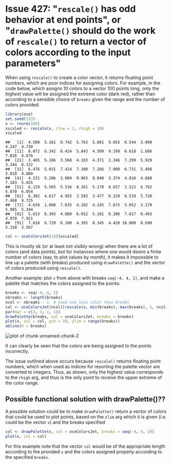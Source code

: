 # Issue 427: "`rescale()` has odd behavior at end points", or "`drawPalette()` should do the work of `rescale()` to return a vector of colors according to the input parameters"

When using `rescale()` to create a color vector, it returns floating point numbers, which are poor indices for assigning colors. For example, in the code below, which assigns 10 colors to a vector 100 points long, only the *highest* value will be assigned the extreme color (dark red), rather than according to a sensible choice of `breaks` given the range and the number of colors provided.


```r
library(oce)
set.seed(123)
x <- rnorm(100)
xscaled <- rescale(x, rlow = 1, rhigh = 10)
xscaled
```

```
##   [1]  4.500  5.161  8.742  5.763  5.881  9.055  6.544  3.090  4.247  4.730
##  [11]  8.072  6.342  6.424  5.843  4.509  9.199  6.618  1.686  7.026  4.676
##  [21]  3.485  5.186  3.568  4.163  4.371  2.246  7.299  5.929  3.344  8.132
##  [31]  6.476  5.031  7.414  7.380  7.266  7.000  6.731  5.498  5.010  4.860
##  [41]  4.231  5.206  3.089  9.963  8.040  3.374  4.816  4.688  7.183  5.455
##  [51]  6.129  5.565  5.536  8.361  5.170  8.657  2.522  6.792  5.870  6.054
##  [61]  6.382  4.617  4.955  3.583  3.477  6.229  6.519  5.728  7.468  9.725
##  [71]  4.639  1.000  7.635  4.202  4.245  7.675  5.052  3.179  5.985  5.344
##  [81]  5.633  6.393  4.880  6.912  5.181  6.286  7.817  6.493  4.970  7.921
##  [91]  7.610  6.720  6.100  4.365  8.345  4.420 10.000  8.690  5.150  3.567
```

```r
col <- oceColorsJet(10)[xscaled]
```


This is mostly ok (or at least not visibly wrong) when there are a lot of colors (and data points), but for instances where one would desire a finite number of colors (say, to plot values by month), it makes it impossible to line up a palette (with breaks) produced using `drawPalette()` and the vector of colors produced using `rescale()`.

Another example: plot `x` from above with breaks `seq(-4, 4, 2)`, and make a palette that matches the colors assigned to the points:


```r
breaks <- seq(-4, 4, 2)
nbreaks <- length(breaks)
ncol <- nbreaks - 1  # need one less color than breaks
col <- oceColorsJet(ncol)[rescale(x, min(breaks), max(breaks), 1, ncol)]
par(mar = c(3, 3, 1, 1))
drawPalette(breaks, col = oceColorsJet, breaks = breaks)
plot(x, col = col, pch = 19, ylim = range(breaks))
abline(h = breaks)
```

![plot of chunk unnamed-chunk-2](figure/unnamed-chunk-2.png) 


It can clearly be seen that the colors are being assigned to the points incorrectly.

The issue outlined above occurs because `rescale()` returns floating point numbers, which when used as indices for resorting the palette vector are converted to integers. Thus, as shown, only the highest value corresponds to the `rhigh` arg, and thus is the only point to receive the upper extreme of the color range.

## Possible functional solution with drawPalette()??

A possible solution could be to make `drawPalette()` return a vector of colors that could be used to plot points, based on the `zlim` arg which it is given (i.e. could be the vector `x`) and the breaks specified


```r
col <- drawPalette(x, col = oceColorsJet, breaks = seq(-4, 4, 2))
plot(x, col = col)
```


For this example note that the vector `col` would be of the appropriate length according to the provided `x` and the colors assigned properly according to the specified `breaks`.


